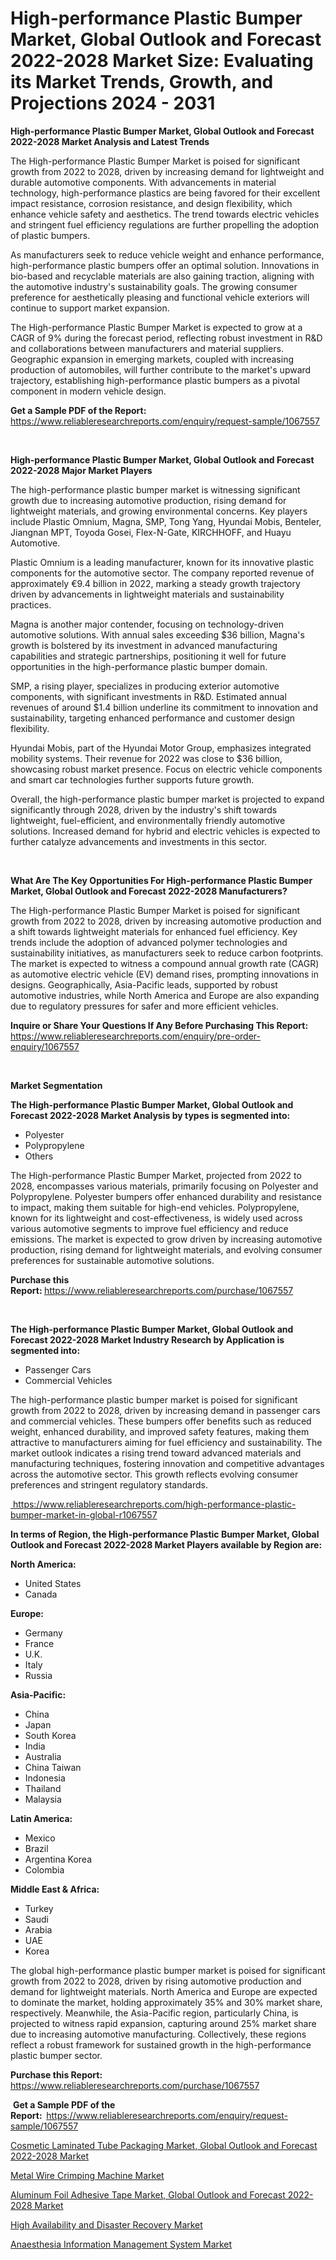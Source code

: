 <p><h1>High-performance Plastic Bumper Market, Global Outlook and Forecast 2022-2028 Market Size: Evaluating its Market Trends, Growth, and Projections 2024 - 2031</h1></p><p><strong>High-performance Plastic Bumper Market, Global Outlook and Forecast 2022-2028 Market Analysis and Latest Trends</strong></p>
<p><p>The High-performance Plastic Bumper Market is poised for significant growth from 2022 to 2028, driven by increasing demand for lightweight and durable automotive components. With advancements in material technology, high-performance plastics are being favored for their excellent impact resistance, corrosion resistance, and design flexibility, which enhance vehicle safety and aesthetics. The trend towards electric vehicles and stringent fuel efficiency regulations are further propelling the adoption of plastic bumpers. </p><p>As manufacturers seek to reduce vehicle weight and enhance performance, high-performance plastic bumpers offer an optimal solution. Innovations in bio-based and recyclable materials are also gaining traction, aligning with the automotive industry's sustainability goals. The growing consumer preference for aesthetically pleasing and functional vehicle exteriors will continue to support market expansion.</p><p>The High-performance Plastic Bumper Market is expected to grow at a CAGR of 9% during the forecast period, reflecting robust investment in R&D and collaborations between manufacturers and material suppliers. Geographic expansion in emerging markets, coupled with increasing production of automobiles, will further contribute to the market's upward trajectory, establishing high-performance plastic bumpers as a pivotal component in modern vehicle design.</p></p>
<p><strong>Get a Sample PDF of the Report:&nbsp;</strong> <a href="https://www.reliableresearchreports.com/enquiry/request-sample/1067557?utm_campaign=16&utm_medium=2&utm_source=Github&utm_content=ia&utm_term=04122024&utm_id=high-performance-plastic-bumper-market-global-outlook-and-forecast-2022-2028">https://www.reliableresearchreports.com/enquiry/request-sample/1067557</a></p>
<p>&nbsp;</p>
<p><strong>High-performance Plastic Bumper Market, Global Outlook and Forecast 2022-2028 Major Market Players</strong></p>
<p><p>The high-performance plastic bumper market is witnessing significant growth due to increasing automotive production, rising demand for lightweight materials, and growing environmental concerns. Key players include Plastic Omnium, Magna, SMP, Tong Yang, Hyundai Mobis, Benteler, Jiangnan MPT, Toyoda Gosei, Flex-N-Gate, KIRCHHOFF, and Huayu Automotive. </p><p>Plastic Omnium is a leading manufacturer, known for its innovative plastic components for the automotive sector. The company reported revenue of approximately €9.4 billion in 2022, marking a steady growth trajectory driven by advancements in lightweight materials and sustainability practices.</p><p>Magna is another major contender, focusing on technology-driven automotive solutions. With annual sales exceeding $36 billion, Magna's growth is bolstered by its investment in advanced manufacturing capabilities and strategic partnerships, positioning it well for future opportunities in the high-performance plastic bumper domain.</p><p>SMP, a rising player, specializes in producing exterior automotive components, with significant investments in R&D. Estimated annual revenues of around $1.4 billion underline its commitment to innovation and sustainability, targeting enhanced performance and customer design flexibility.</p><p>Hyundai Mobis, part of the Hyundai Motor Group, emphasizes integrated mobility systems. Their revenue for 2022 was close to $36 billion, showcasing robust market presence. Focus on electric vehicle components and smart car technologies further supports future growth.</p><p>Overall, the high-performance plastic bumper market is projected to expand significantly through 2028, driven by the industry's shift towards lightweight, fuel-efficient, and environmentally friendly automotive solutions. Increased demand for hybrid and electric vehicles is expected to further catalyze advancements and investments in this sector.</p></p>
<p>&nbsp;</p>
<p><strong>What Are The Key Opportunities For High-performance Plastic Bumper Market, Global Outlook and Forecast 2022-2028 Manufacturers?</strong></p>
<p><p>The High-performance Plastic Bumper Market is poised for significant growth from 2022 to 2028, driven by increasing automotive production and a shift towards lightweight materials for enhanced fuel efficiency. Key trends include the adoption of advanced polymer technologies and sustainability initiatives, as manufacturers seek to reduce carbon footprints. The market is expected to witness a compound annual growth rate (CAGR) as automotive electric vehicle (EV) demand rises, prompting innovations in designs. Geographically, Asia-Pacific leads, supported by robust automotive industries, while North America and Europe are also expanding due to regulatory pressures for safer and more efficient vehicles.</p></p>
<p><strong>Inquire or Share Your Questions If Any Before Purchasing This Report:</strong> <a href="https://www.reliableresearchreports.com/enquiry/pre-order-enquiry/1067557?utm_campaign=16&utm_medium=2&utm_source=Github&utm_content=ia&utm_term=04122024&utm_id=high-performance-plastic-bumper-market-global-outlook-and-forecast-2022-2028">https://www.reliableresearchreports.com/enquiry/pre-order-enquiry/1067557</a></p>
<p>&nbsp;</p>
<p><strong>Market Segmentation</strong></p>
<p><strong>The High-performance Plastic Bumper Market, Global Outlook and Forecast 2022-2028 Market Analysis by types is segmented into:</strong></p>
<p><ul><li>Polyester</li><li>Polypropylene</li><li>Others</li></ul></p>
<p><p>The High-performance Plastic Bumper Market, projected from 2022 to 2028, encompasses various materials, primarily focusing on Polyester and Polypropylene. Polyester bumpers offer enhanced durability and resistance to impact, making them suitable for high-end vehicles. Polypropylene, known for its lightweight and cost-effectiveness, is widely used across various automotive segments to improve fuel efficiency and reduce emissions. The market is expected to grow driven by increasing automotive production, rising demand for lightweight materials, and evolving consumer preferences for sustainable automotive solutions.</p></p>
<p><strong>Purchase this Report:&nbsp;</strong><a href="https://www.reliableresearchreports.com/purchase/1067557?utm_campaign=16&utm_medium=2&utm_source=Github&utm_content=ia&utm_term=04122024&utm_id=high-performance-plastic-bumper-market-global-outlook-and-forecast-2022-2028">https://www.reliableresearchreports.com/purchase/1067557</a></p>
<p>&nbsp;</p>
<p><strong>The High-performance Plastic Bumper Market, Global Outlook and Forecast 2022-2028 Market Industry Research by Application is segmented into:</strong></p>
<p><ul><li>Passenger Cars</li><li>Commercial Vehicles</li></ul></p>
<p><p>The high-performance plastic bumper market is poised for significant growth from 2022 to 2028, driven by increasing demand in passenger cars and commercial vehicles. These bumpers offer benefits such as reduced weight, enhanced durability, and improved safety features, making them attractive to manufacturers aiming for fuel efficiency and sustainability. The market outlook indicates a rising trend toward advanced materials and manufacturing techniques, fostering innovation and competitive advantages across the automotive sector. This growth reflects evolving consumer preferences and stringent regulatory standards.</p></p>
<p><a href="https://www.reliableresearchreports.com/high-performance-plastic-bumper-market-in-global-r1067557?utm_campaign=16&utm_medium=2&utm_source=Github&utm_content=ia&utm_term=04122024&utm_id=high-performance-plastic-bumper-market-global-outlook-and-forecast-2022-2028">&nbsp;https://www.reliableresearchreports.com/high-performance-plastic-bumper-market-in-global-r1067557</a></p>
<p><strong>In terms of Region, the High-performance Plastic Bumper Market, Global Outlook and Forecast 2022-2028 Market Players available by Region are:</strong></p>
<p>
    <p> <strong> North America: </strong>
        <ul>
            <li>United States</li>
            <li>Canada</li>
        </ul>
        </p> 
    <p> <strong> Europe: </strong>
        <ul>
            <li>Germany</li>
            <li>France</li>
            <li>U.K.</li>
            <li>Italy</li>
            <li>Russia</li>
        </ul>
        </p> 
    <p> <strong> Asia-Pacific: </strong>
        <ul>
            <li>China</li>
            <li>Japan</li>
            <li>South Korea</li>
            <li>India</li>
            <li>Australia</li>
            <li>China Taiwan</li>
            <li>Indonesia</li>
            <li>Thailand</li>
            <li>Malaysia</li>
        </ul>
        </p> 
    <p> <strong> Latin America: </strong>
        <ul>
            <li>Mexico</li>
            <li>Brazil</li>
            <li>Argentina Korea</li>
            <li>Colombia</li>
        </ul>
        </p> 
    <p> <strong> Middle East & Africa: </strong>
        <ul>
            <li>Turkey</li>
            <li>Saudi</li>
            <li>Arabia</li>
            <li>UAE</li>
            <li>Korea</li>
        </ul>
    </p>
    </p>
<p><p>The global high-performance plastic bumper market is poised for significant growth from 2022 to 2028, driven by rising automotive production and demand for lightweight materials. North America and Europe are expected to dominate the market, holding approximately 35% and 30% market share, respectively. Meanwhile, the Asia-Pacific region, particularly China, is projected to witness rapid expansion, capturing around 25% market share due to increasing automotive manufacturing. Collectively, these regions reflect a robust framework for sustained growth in the high-performance plastic bumper sector.</p></p>
<p><strong>Purchase this Report: </strong><a href="https://www.reliableresearchreports.com/purchase/1067557?utm_campaign=16&utm_medium=2&utm_source=Github&utm_content=ia&utm_term=04122024&utm_id=high-performance-plastic-bumper-market-global-outlook-and-forecast-2022-2028">https://www.reliableresearchreports.com/purchase/1067557</a></p>
<p>&nbsp;<strong>Get a Sample PDF of the Report:&nbsp;&nbsp;</strong><a href="https://www.reliableresearchreports.com/enquiry/request-sample/1067557?utm_campaign=16&utm_medium=2&utm_source=Github&utm_content=ia&utm_term=04122024&utm_id=high-performance-plastic-bumper-market-global-outlook-and-forecast-2022-2028">https://www.reliableresearchreports.com/enquiry/request-sample/1067557</a></p>
<p><strong></strong></p>
<p><p><a href="https://github.com/JosephineMcguire65/Market-Research-Report-List-1/blob/main/cosmetic-laminated-tube-packaging-market-global-outlook-and-forecast-2022-2028-market.md?utm_campaign=16&utm_medium=2&utm_source=Github&utm_content=ia&utm_term=04122024&utm_id=high-performance-plastic-bumper-market-global-outlook-and-forecast-2022-2028">Cosmetic Laminated Tube Packaging Market, Global Outlook and Forecast 2022-2028 Market</a></p><p><a href="https://issuu.com/reportprime-2/docs/metal-wire-crimping-machine-market-size-2030.pptx?utm_campaign=16&utm_medium=2&utm_source=Github&utm_content=ia&utm_term=04122024&utm_id=high-performance-plastic-bumper-market-global-outlook-and-forecast-2022-2028">Metal Wire Crimping Machine Market</a></p><p><a href="https://github.com/YashRP12/Market-Research-Report-List-6/blob/main/aluminum-foil-adhesive-tape-market-global-outlook-and-forecast-2022-2028-market.md?utm_campaign=16&utm_medium=2&utm_source=Github&utm_content=ia&utm_term=04122024&utm_id=high-performance-plastic-bumper-market-global-outlook-and-forecast-2022-2028">Aluminum Foil Adhesive Tape Market, Global Outlook and Forecast 2022-2028 Market</a></p><p><a href="https://www.linkedin.com/pulse/high-availability-disaster-recovery-market-analysis-insights-td5fc?utm_campaign=16&utm_medium=2&utm_source=Github&utm_content=ia&utm_term=04122024&utm_id=high-performance-plastic-bumper-market-global-outlook-and-forecast-2022-2028">High Availability and Disaster Recovery Market</a></p><p><a href="https://www.linkedin.com/pulse/detailed-examination-anaesthesia-information-management-system-2kupc?utm_campaign=16&utm_medium=2&utm_source=Github&utm_content=ia&utm_term=04122024&utm_id=high-performance-plastic-bumper-market-global-outlook-and-forecast-2022-2028">Anaesthesia Information Management System Market</a></p></p>